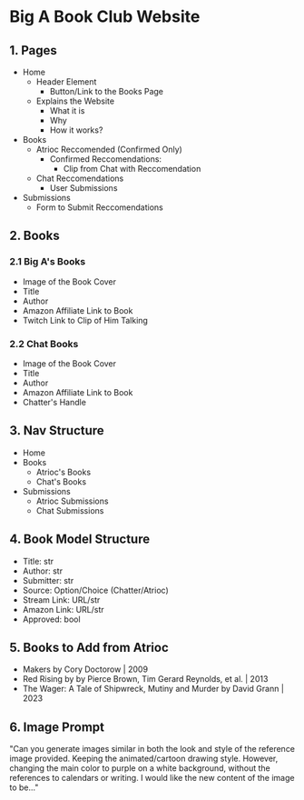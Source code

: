 # Big A Book Club Website

## 1. Pages

- Home
  - Header Element
    - Button/Link to the Books Page
  - Explains the Website
    - What it is
    - Why
    - How it works?
- Books
  - Atrioc Reccomended (Confirmed Only)
    - Confirmed Reccomendations:
      - Clip from Chat with Reccomendation
  - Chat Reccomendations
    - User Submissions
- Submissions
  - Form to Submit Reccomendations

## 2. Books
### 2.1 Big A's Books
- Image of the Book Cover
- Title
- Author
- Amazon Affiliate Link to Book
- Twitch Link to Clip of Him Talking

### 2.2 Chat Books
- Image of the Book Cover
- Title
- Author
- Amazon Affiliate Link to Book
- Chatter's Handle

## 3. Nav Structure
- Home
- Books
  - Atrioc's Books
  - Chat's Books
- Submissions
  - Atrioc Submissions
  - Chat Submissions

## 4. Book Model Structure
- Title: str
- Author: str
- Submitter: str
- Source: Option/Choice (Chatter/Atrioc)
- Stream Link: URL/str
- Amazon Link: URL/str
- Approved: bool

## 5. Books to Add from Atrioc
- Makers by Cory Doctorow | 2009
- Red Rising by by Pierce Brown, Tim Gerard Reynolds, et al. | 2013
- The Wager: A Tale of Shipwreck, Mutiny and Murder by David Grann | 2023

## 6. Image Prompt
"Can you generate images similar in both the look and style of the reference image provided. Keeping the animated/cartoon drawing style. However, changing the main color to purple on a white background, without the references to calendars or writing. I would like the new content of the image to be..."
